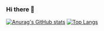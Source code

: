 ### Hi there 👋

<!--
**julioamorim/julioamorim** is a ✨ _special_ ✨ repository because its `README.md` (this file) appears on your GitHub profile.

Here are some ideas to get you started:

- 🔭 I’m currently working on ...
- 🌱 I’m currently learning ...
- 👯 I’m looking to collaborate on ...
- 🤔 I’m looking for help with ...
- 💬 Ask me about ...
- 📫 How to reach me: ...
- 😄 Pronouns: ...
- ⚡ Fun fact: ...
-->
[![Anurag's GitHub stats](https://github-readme-stats.vercel.app/api?username=julioamorim)](https://github.com/anuraghazra/github-readme-stats) [![Top Langs](https://github-readme-stats.vercel.app/api/top-langs/?username=julioamorim)](https://github.com/anuraghazra/github-readme-stats)


